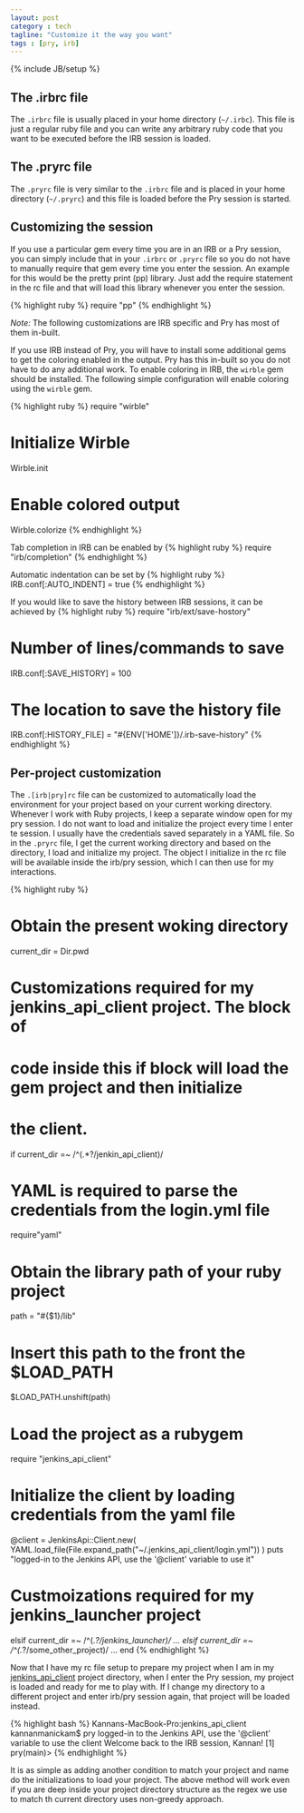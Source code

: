 ```yaml
---
layout: post
category : tech
tagline: "Customize it the way you want"
tags : [pry, irb]
---
```

{% include JB/setup %}

<link href="/blog/assets/css/syntax.css" rel="stylesheet" type="text/css"/>

## The .irbrc file
The `.irbrc` file is usually placed in your home directory (`~/.irbc`). This
file is just a regular ruby file and you can write any arbitrary ruby code that
you want to be executed before the IRB session is loaded.

## The .pryrc file
The `.pryrc` file is very similar to the `.irbrc` file and is placed in your
home directory (`~/.pryrc`) and this file is loaded before the Pry session is
started.

## Customizing the session
If you use a particular gem every time you are in an IRB or a Pry session, you
can simply include that in your `.irbrc` or `.pryrc` file so you do not have to
manually require that gem every time you enter the session. An example for this
would be the pretty print (pp) library. Just add the require statement in the
rc file and that will load this library whenever you enter the session.

{% highlight ruby %}
require "pp"
{% endhighlight %}

_Note:_ The following customizations are IRB specific and Pry has most of them
in-built.

If you use IRB instead of Pry, you will have to install some additional gems to
get the coloring enabled in the output. Pry has this in-built so you do not
have to do any additional work. To enable coloring in IRB, the `wirble` gem
should be installed. The following simple configuration will enable coloring
using the `wirble` gem.

{% highlight ruby %}
require "wirble"

# Initialize Wirble
Wirble.init

# Enable colored output
Wirble.colorize
{% endhighlight %}

Tab completion in IRB can be enabled by
{% highlight ruby %}
require "irb/completion"
{% endhighlight %}

Automatic indentation can be set by
{% highlight ruby %}
IRB.conf[:AUTO_INDENT] = true
{% endhighlight %}

If you would like to save the history between IRB sessions, it can be achieved
by
{% highlight ruby %}
require "irb/ext/save-hostory"
# Number of lines/commands to save

IRB.conf[:SAVE_HISTORY] = 100
# The location to save the history file
IRB.conf[:HISTORY_FILE] = "#{ENV['HOME']}/.irb-save-history"
{% endhighlight %}

## Per-project customization

The `.[irb|pry]rc` file can be customized to automatically load the environment
for your project based on your current working directory.
Whenever I work with Ruby projects, I keep a separate window open for my pry
session. I do not want to load and initialize the project every time I enter te
session. I usually have the credentials saved separately in a YAML file. So in
the `.pryrc` file, I get the current working directory and based on the
directory, I load and initialize my project. The object I initialize in the rc
file will be available inside the irb/pry session, which I can then use for my
interactions.

{% highlight ruby %}
# Obtain the present woking directory
current_dir = Dir.pwd
# Customizations required for my jenkins_api_client project. The block of
# code inside this if block will load the gem project and then initialize
# the client.
if current_dir =~ /^(.*?\/jenkin_api_client)/
  # YAML is required to parse the credentials from the login.yml file
  require"yaml"
  # Obtain the library path of your ruby project
  path = "#{$1}/lib"
  # Insert this path to the front the $LOAD_PATH
  $LOAD_PATH.unshift(path)

  # Load the project as a rubygem
  require "jenkins_api_client"
  # Initialize the client by loading credentials from the yaml file
  @client = JenkinsApi::Client.new(
      YAML.load_file(File.expand_path("~/.jenkins_api_client/login.yml"))
  )
  puts "logged-in to the Jenkins API, use the '@client' variable to use it"
# Custmoizations required for my jenkins_launcher project
elsif current_dir =~ /^(.*?\/jenkins_launcher)/
    ...
elsif current_dir =~ /^(.*?\/some_other_project)/
    ...
end
{% endhighlight %}

Now that I have my rc file setup to prepare my project when I am in my
[jenkins_api_client](http://www.arangamani.net/jenkins_api_client) project
directory, when I enter the Pry session, my project is loaded and ready for me
to play with. If I change my directory to a different project and enter irb/pry
session again, that project will be loaded instead.

{% highlight bash %}
Kannans-MacBook-Pro:jenkins_api_client kannanmanickam$ pry
logged-in to the Jenkins API, use the '@client' variable to use the client
Welcome back to the IRB session, Kannan!
[1] pry(main)>
{% endhighlight %}

It is as simple as adding another condition to match your project and name do
the initializations to load your project. The above method will work even if
you are deep inside your project directory structure as the regex we use to
match th current directory uses non-greedy approach.
